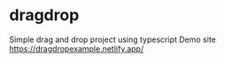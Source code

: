 # dragdrop
Simple drag and drop project using typescript
Demo site https://dragdropexample.netlify.app/
